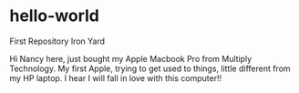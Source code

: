 # hello-world
First Repository Iron Yard

Hi Nancy here, just bought my Apple Macbook Pro from Multiply Technology.  My first Apple, trying to get used to things, little different from my HP laptop.  I hear I will fall in love with this computer!!
